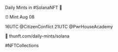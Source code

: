 Daily Mints in #SolanaNFT 🚀

⏰ Mint Aug 08

16UTC @CitizenConflict
21UTC @PwrHouseAcademy

🔗 thunft.com/daily-mints/solana

#NFTCollections